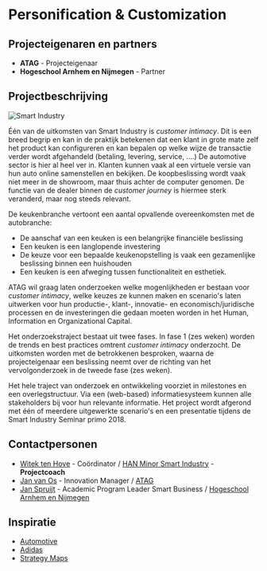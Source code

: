 # Personification & Customization

## Projecteigenaren en partners
+ **ATAG** - Projecteigenaar
+ **Hogeschool Arnhem en Nijmegen** - Partner

## Projectbeschrijving
![Smart Industry](https://i2.wp.com/boostbusinessinnovation.com/wp-content/uploads/2016/02/Smart-industry.jpg)

Één van de uitkomsten van Smart Industry is *customer intimacy*. Dit is een breed begrip en kan in de praktijk betekenen dat een klant in grote mate zelf het product kan configureren en kan bepalen op welke wijze de transactie verder wordt afgehandeld (betaling, levering, service, ....) De automotive sector is hier al heel ver in. Klanten kunnen vaak al een virtuele versie van hun auto online samenstellen en bekijken. De koopbeslissing wordt vaak niet meer in de showroom, maar thuis achter de computer genomen. De functie van de dealer binnen de *customer journey* is hiermee sterk veranderd, maar nog steeds relevant.

De keukenbranche vertoont een aantal opvallende overeenkomsten met de autobranche:

+ De aanschaf van een keuken is een belangrijke financiële beslissing
+ Een keuken is een langlopende investering
+ De keuze voor een bepaalde keukenopstelling is vaak een gezamenlijke beslissing binnen een huishouden
+ Een keuken is een afweging tussen functionaliteit en esthetiek.

ATAG wil graag laten onderzoeken welke mogenlijkheden er bestaan voor *customer intimacy*, welke keuzes ze kunnen maken en scenario's laten uitwerken voor hun productie-, klant-, innovatie- en economisch/juridische processen en de investeringen die gedaan moeten worden in het Human, Information en Organizational Capital.

Het onderzoekstraject bestaat uit twee fases. In fase 1 (zes weken) worden de trends en best practices omtrent *customer intimacy* onderzocht. De uitkomsten worden met de betrokkenen besproken, waarna de projecteigenaar een beslissing neemt over de richting van het vervolgonderzoek in de tweede fase (zes weken).

Het hele traject van onderzoek en ontwikkeling voorziet in milestones en een overlegstructuur. Via een (web-based) informatiesysteem kunnen alle stakeholders bij voor hun relevante informatie. Het project wordt afgerond met één of meerdere uitgewerkte scenario's en een presentatie tijdens de Smart Industry Seminar primo 2018.


## Contactpersonen
+ [Witek ten Hove](https://www.linkedin.com/in/witektenhove/) - Coördinator / [HAN Minor Smart Industry](https://witusj.github.io/MinorSI/) - **Projectcoach** 
+ [Jan van Os](linkedin.com/in/jan-van-os-36b4b05) - Innovation Manager / [ATAG](https://www.atag.nl/)
+ [Jan Spruijt](linkedin.com/in/janspruijt) - Academic Program Leader Smart Business / [Hogeschool Arnhem en Nijmegen](https://www.han.nl/)


## Inspiratie
+ [Automotive](https://youtu.be/csLyiiKTAck)
+ [Adidas](https://www.recode.net/2016/9/27/13065822/adidas-shoe-robots-manufacturing-factory-jobs)
+ [Strategy Maps](http://strategus.it/files/Strategy-Maps.pdf)



